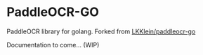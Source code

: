 # PaddleOCR-GO

PaddleOCR library for golang. Forked from [LKKlein/paddleocr-go](https://github.com/LKKlein/paddleocr-go)

Documentation to come... (WIP)